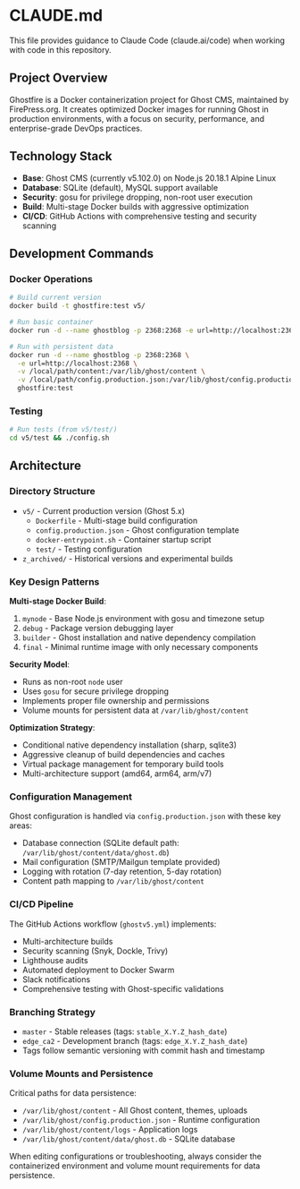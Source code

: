 # CLAUDE.md

This file provides guidance to Claude Code (claude.ai/code) when working with code in this repository.

## Project Overview

Ghostfire is a Docker containerization project for Ghost CMS, maintained by FirePress.org. It creates optimized Docker images for running Ghost in production environments, with a focus on security, performance, and enterprise-grade DevOps practices.

## Technology Stack

- **Base**: Ghost CMS (currently v5.102.0) on Node.js 20.18.1 Alpine Linux
- **Database**: SQLite (default), MySQL support available
- **Security**: gosu for privilege dropping, non-root user execution
- **Build**: Multi-stage Docker builds with aggressive optimization
- **CI/CD**: GitHub Actions with comprehensive testing and security scanning

## Development Commands

### Docker Operations
```bash
# Build current version
docker build -t ghostfire:test v5/

# Run basic container
docker run -d --name ghostblog -p 2368:2368 -e url=http://localhost:2368 ghostfire:test

# Run with persistent data
docker run -d --name ghostblog -p 2368:2368 \
  -e url=http://localhost:2368 \
  -v /local/path/content:/var/lib/ghost/content \
  -v /local/path/config.production.json:/var/lib/ghost/config.production.json \
  ghostfire:test
```

### Testing
```bash
# Run tests (from v5/test/)
cd v5/test && ./config.sh
```

## Architecture

### Directory Structure
- `v5/` - Current production version (Ghost 5.x)
  - `Dockerfile` - Multi-stage build configuration
  - `config.production.json` - Ghost configuration template
  - `docker-entrypoint.sh` - Container startup script
  - `test/` - Testing configuration
- `z_archived/` - Historical versions and experimental builds

### Key Design Patterns

**Multi-stage Docker Build**:
1. `mynode` - Base Node.js environment with gosu and timezone setup
2. `debug` - Package version debugging layer
3. `builder` - Ghost installation and native dependency compilation
4. `final` - Minimal runtime image with only necessary components

**Security Model**:
- Runs as non-root `node` user
- Uses `gosu` for secure privilege dropping
- Implements proper file ownership and permissions
- Volume mounts for persistent data at `/var/lib/ghost/content`

**Optimization Strategy**:
- Conditional native dependency installation (sharp, sqlite3)
- Aggressive cleanup of build dependencies and caches
- Virtual package management for temporary build tools
- Multi-architecture support (amd64, arm64, arm/v7)

### Configuration Management

Ghost configuration is handled via `config.production.json` with these key areas:
- Database connection (SQLite default path: `/var/lib/ghost/content/data/ghost.db`)
- Mail configuration (SMTP/Mailgun template provided)
- Logging with rotation (7-day retention, 5-day rotation)
- Content path mapping to `/var/lib/ghost/content`

### CI/CD Pipeline

The GitHub Actions workflow (`ghostv5.yml`) implements:
- Multi-architecture builds
- Security scanning (Snyk, Dockle, Trivy)
- Lighthouse audits
- Automated deployment to Docker Swarm
- Slack notifications
- Comprehensive testing with Ghost-specific validations

### Branching Strategy

- `master` - Stable releases (tags: `stable_X.Y.Z_hash_date`)
- `edge_ca2` - Development branch (tags: `edge_X.Y.Z_hash_date`)
- Tags follow semantic versioning with commit hash and timestamp

### Volume Mounts and Persistence

Critical paths for data persistence:
- `/var/lib/ghost/content` - All Ghost content, themes, uploads
- `/var/lib/ghost/config.production.json` - Runtime configuration
- `/var/lib/ghost/content/logs` - Application logs
- `/var/lib/ghost/content/data/ghost.db` - SQLite database

When editing configurations or troubleshooting, always consider the containerized environment and volume mount requirements for data persistence.